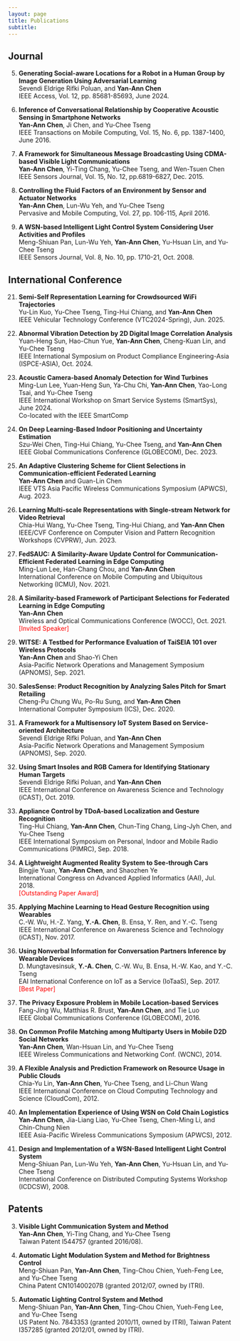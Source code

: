 ```yaml
---
layout: page
title: Publications
subtitle: 
---
```


## Journal
5. **Generating Social-aware Locations for a Robot in a Human Group by Image Generation Using Adversarial Learning**<br>
Sevendi Eldrige Rifki Poluan, and **Yan-Ann Chen**<br>
IEEE Access, Vol. 12, pp. 85681-85693, June 2024.

4. **Inference of Conversational Relationship by Cooperative Acoustic Sensing in Smartphone Networks**<br>
**Yan-Ann Chen**, Ji Chen, and Yu-Chee Tseng<br>
IEEE Transactions on Mobile Computing, Vol. 15, No. 6, pp. 1387-1400, June 2016.

3. **A Framework for Simultaneous Message Broadcasting Using CDMA-based Visible Light Communications**<br>
**Yan-Ann Chen**, Yi-Ting Chang, Yu-Chee Tseng, and Wen-Tsuen Chen<br>
IEEE Sensors Journal, Vol. 15, No. 12, pp.6819-6827, Dec. 2015.

2. **Controlling the Fluid Factors of an Environment by Sensor and Actuator Networks**<br>
**Yan-Ann Chen**, Lun-Wu Yeh, and Yu-Chee Tseng<br>
Pervasive and Mobile Computing, Vol. 27, pp. 106-115, April 2016.

1. **A WSN-based Intelligent Light Control System Considering User Activities and Profiles**<br>
Meng-Shiuan Pan, Lun-Wu Yeh, **Yan-Ann Chen**, Yu-Hsuan Lin, and Yu-Chee Tseng<br>
IEEE Sensors Journal, Vol. 8, No. 10, pp. 1710-21, Oct. 2008.

## International Conference
21. **Semi-Self Representation Learning for Crowdsourced WiFi Trajectories**<br>
Yu-Lin Kuo, Yu-Chee Tseng, Ting-Hui Chiang, and **Yan-Ann Chen**<br>
IEEE Vehicular Technology Conference (VTC2024-Spring), Jun. 2025.

20. **Abnormal Vibration Detection by 2D Digital Image Correlation Analysis**<br>
Yuan-Heng Sun, Hao-Chun Yue, **Yan-Ann Chen**, Cheng-Kuan Lin, and Yu-Chee Tseng<br>
IEEE International Symposium on Product Compliance Engineering-Asia (ISPCE-ASIA), Oct. 2024.

19. **Acoustic Camera-based Anomaly Detection for Wind Turbines**<br>
Ming-Lun Lee, Yuan-Heng Sun, Ya-Chu Chi, **Yan-Ann Chen**, Yao-Long Tsai, and Yu-Chee Tseng<br>
IEEE International Workshop on Smart Service Systems (SmartSys), June 2024.<br>
Co-located with the IEEE SmartComp

18. **On Deep Learning-Based Indoor Positioning and Uncertainty Estimation**<br>
Szu-Wei Chen, Ting-Hui Chiang, Yu-Chee Tseng, and **Yan-Ann Chen**<br>
IEEE Global Communications Conference (GLOBECOM), Dec. 2023.

17. **An Adaptive Clustering Scheme for Client Selections in Communication-efficient Federated Learning**<br>
**Yan-Ann Chen** and Guan-Lin Chen<br>
IEEE VTS Asia Pacific Wireless Communications Symposium (APWCS), Aug. 2023.

16. **Learning Multi-scale Representations with Single-stream Network for Video Retrieval**<br>
Chia-Hui Wang, Yu-Chee Tseng, Ting-Hui Chiang, and **Yan-Ann Chen**<br>
IEEE/CVF Conference on Computer Vision and Pattern Recognition Workshops (CVPRW), Jun. 2023.

15. **FedSAUC: A Similarity-Aware Update Control for Communication-Efficient Federated Learning in Edge Computing**<br>
Ming-Lun Lee, Han-Chang Chou, and **Yan-Ann Chen**<br>
International Conference on Mobile Computing and Ubiquitous Networking (ICMU), Nov. 2021.

14. **A Similarity-based Framework of Participant Selections for Federated Learning in Edge Computing**<br>
**Yan-Ann Chen**<br>
Wireless and Optical Communications Conference (WOCC), Oct. 2021.<br>
<span style="color:red">[Invited Speaker]</span>

13. **WITSE: A Testbed for Performance Evaluation of TaiSEIA 101 over Wireless Protocols**<br>
**Yan-Ann Chen** and Shao-Yi Chen<br>
Asia-Pacific Network Operations and Management Symposium (APNOMS), Sep. 2021.

12. **SalesSense: Product Recognition by Analyzing Sales Pitch for Smart Retailing**<br>
Cheng-Pu Chung Wu, Po-Ru Sung, and **Yan-Ann Chen**<br>
International Computer Symposium (ICS), Dec. 2020.

11. **A Framework for a Multisensory IoT System Based on Service-oriented Architecture**<br>
Sevendi Eldrige Rifki Poluan, and **Yan-Ann Chen**<br>
Asia-Pacific Network Operations and Management Symposium (APNOMS), Sep. 2020.

10. **Using Smart Insoles and RGB Camera for Identifying Stationary Human Targets**<br>
Sevendi Eldrige Rifki Poluan, and **Yan-Ann Chen**<br>
IEEE International Conference on Awareness Science and Technology (iCAST), Oct. 2019.

9. **Appliance Control by TDoA-based Localization and Gesture Recognition**<br>
Ting-Hui Chiang, **Yan-Ann Chen**, Chun-Ting Chang, Ling-Jyh Chen, and Yu-Chee Tseng<br>
IEEE International Symposium on Personal, Indoor and Mobile Radio Communications (PIMRC), Sep. 2018.

8. **A Lightweight Augmented Reality System to See-through Cars**<br>
Bingjie Yuan, **Yan-Ann Chen**, and Shaozhen Ye<br>
International Congress on Advanced Applied Informatics (AAI), Jul. 2018.<br>
<span style="color:red">[Outstanding Paper Award]</span>

7. **Applying Machine Learning to Head Gesture Recognition using Wearables**<br>
C.-W. Wu, H.-Z. Yang, **Y.-A. Chen**, B. Ensa, Y. Ren, and Y.-C. Tseng<br>
IEEE International Conference on Awareness Science and Technology (iCAST), Nov. 2017.

6. **Using Nonverbal Information for Conversation Partners Inference by Wearable Devices**<br>
D. Mungtavesinsuk, **Y.-A. Chen**, C.-W. Wu, B. Ensa, H.-W. Kao, and Y.-C. Tseng<br>
EAI International Conference on IoT as a Service (IoTaaS), Sep. 2017.<br>
<span style="color:red">[Best Paper]</span>

5. **The Privacy Exposure Problem in Mobile Location-based Services**<br>
Fang-Jing Wu, Matthias R. Brust, **Yan-Ann Chen**, and Tie Luo<br>
IEEE Global Communications Conference (GLOBECOM), 2016.

4. **On Common Profile Matching among Multiparty Users in Mobile D2D Social Networks**<br>
**Yan-Ann Chen**, Wan-Hsuan Lin, and Yu-Chee Tseng<br>
IEEE Wireless Communications and Networking Conf. (WCNC), 2014.

3. **A Flexible Analysis and Prediction Framework on Resource Usage in Public Clouds**<br>
Chia-Yu Lin, **Yan-Ann Chen**, Yu-Chee Tseng, and Li-Chun Wang<br>
IEEE International Conference on Cloud Computing Technology and Science (CloudCom), 2012.

2. **An Implementation Experience of Using WSN on Cold Chain Logistics**<br>
**Yan-Ann Chen**, Jia-Liang Liao, Yu-Chee Tseng, Chen-Ming Li, and Chin-Chung Nien<br>
IEEE Asia-Pacific Wireless Communications Symposium (APWCS), 2012.

1. **Design and Implementation of a WSN-Based Intelligent Light Control System**<br>
Meng-Shiuan Pan, Lun-Wu Yeh, **Yan-Ann Chen**, Yu-Hsuan Lin, and Yu-Chee Tseng<br>
International Conference on Distributed Computing Systems Workshop (ICDCSW), 2008.

## Patents
3. **Visible Light Communication System and Method**<br>
**Yan-Ann Chen**, Yi-Ting Chang, and Yu-Chee Tseng<br>
Taiwan Patent I544757 (granted 2016/08).

2. **Automatic Light Modulation System and Method for Brightness Control**<br>
Meng-Shiuan Pan, **Yan-Ann Chen**, Ting-Chou Chien, Yueh-Feng Lee, and Yu-Chee Tseng<br>
China Patent CN101400207B (granted 2012/07, owned by ITRI).

1. **Automatic Lighting Control System and Method**<br>
Meng-Shiuan Pan, **Yan-Ann Chen**, Ting-Chou Chien, Yueh-Feng Lee, and Yu-Chee Tseng<br>
US Patent No. 7843353 (granted 2010/11, owned by ITRI), Taiwan Patent I357285 (granted 2012/01, owned by ITRI).
